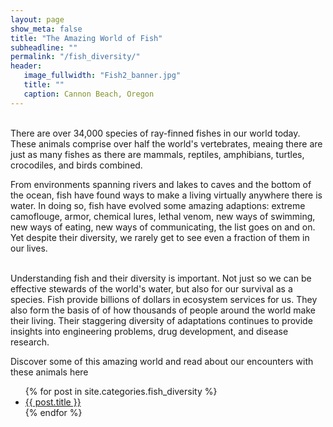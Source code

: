 ```yaml
---
layout: page
show_meta: false
title: "The Amazing World of Fish"
subheadline: ""
permalink: "/fish_diversity/"
header:
   image_fullwidth: "Fish2_banner.jpg"
   title: ""
   caption: Cannon Beach, Oregon
---
```

<br> There are over 34,000 species of ray-finned fishes in our world today. These animals comprise over half the world's vertebrates, meaing there are just as many fishes as there are mammals, reptiles, amphibians, turtles, crocodiles, and birds combined. 
<br>

From environments spanning rivers and lakes to caves and the bottom of the ocean, fish have found ways to make a living virtually anywhere there is water. In doing so, fish have evolved some amazing adaptions: extreme camoflouge, armor, chemical lures, lethal venom, new ways of swimming, new ways of eating, new ways of communicating, the list goes on and on. Yet despite their diversity, we rarely get to see even a fraction of them in our lives.  
<br>

Understanding fish and their diversity is important. Not just so we can be effective stewards of the world's water, but also for our survival as a species. Fish provide billions of dollars in ecosystem services for us. They also form the basis of of how thousands of people around the world make their living. Their staggering diversity of adaptations continues to provide insights into engineering problems, drug development, and disease research. 
<br>

Discover some of this amazing world and read about our encounters with these animals here


<ul>
    {% for post in site.categories.fish_diversity %}
    <li><a href="{{ site.url }}{{ post.url }}">{{ post.title }}</a></li>
    {% endfor %}
</ul>